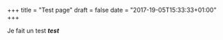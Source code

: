+++
title = "Test page"
draft = false
date = "2017-19-05T15:33:33+01:00"
+++

Je fait un test
___test___
